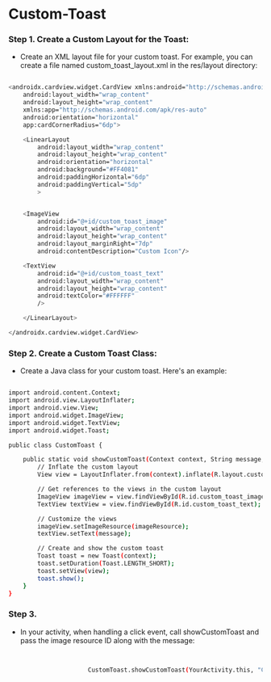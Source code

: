 # Custom-Toast

### Step 1. Create a Custom Layout for the Toast:
- Create an XML layout file for your custom toast. For example, you can create a file named custom_toast_layout.xml in the res/layout directory:
```bash

<androidx.cardview.widget.CardView xmlns:android="http://schemas.android.com/apk/res/android"
    android:layout_width="wrap_content"
    android:layout_height="wrap_content"
    xmlns:app="http://schemas.android.com/apk/res-auto"
    android:orientation="horizontal"
    app:cardCornerRadius="6dp">

    <LinearLayout
        android:layout_width="wrap_content"
        android:layout_height="wrap_content"
        android:orientation="horizontal"
        android:background="#FF4081"
        android:paddingHorizontal="6dp"
        android:paddingVertical="5dp"
        >


    <ImageView
        android:id="@+id/custom_toast_image"
        android:layout_width="wrap_content"
        android:layout_height="wrap_content"
        android:layout_marginRight="7dp"
        android:contentDescription="Custom Icon"/>

    <TextView
        android:id="@+id/custom_toast_text"
        android:layout_width="wrap_content"
        android:layout_height="wrap_content"
        android:textColor="#FFFFFF"
        />

    </LinearLayout>

</androidx.cardview.widget.CardView>

```

### Step 2. Create a Custom Toast Class:
- Create a Java class for your custom toast. Here's an example:
```bash

import android.content.Context;
import android.view.LayoutInflater;
import android.view.View;
import android.widget.ImageView;
import android.widget.TextView;
import android.widget.Toast;

public class CustomToast {

    public static void showCustomToast(Context context, String message, int imageResource) {
        // Inflate the custom layout
        View view = LayoutInflater.from(context).inflate(R.layout.custom_toast_layout, null);

        // Get references to the views in the custom layout
        ImageView imageView = view.findViewById(R.id.custom_toast_image);
        TextView textView = view.findViewById(R.id.custom_toast_text);

        // Customize the views
        imageView.setImageResource(imageResource);
        textView.setText(message);

        // Create and show the custom toast
        Toast toast = new Toast(context);
        toast.setDuration(Toast.LENGTH_SHORT);
        toast.setView(view);
        toast.show();
    }
}

```



### Step 3.
- In your activity, when handling a click event, call showCustomToast and pass the image resource ID along with the message:
```bash

 
                      CustomToast.showCustomToast(YourActivity.this, "Clicked!", R.drawable.your_toast_icon_image);


```





